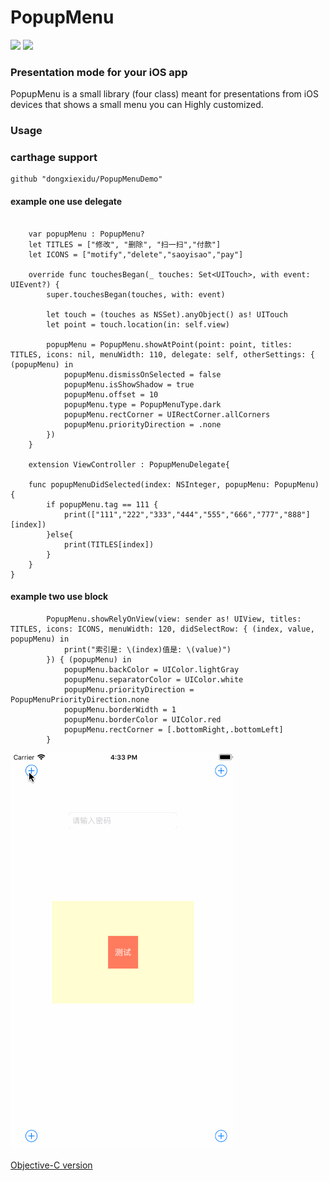 # PopupMenu

![](https://img.shields.io/travis/USER/REPO.svg) ![](https://img.shields.io/github/license/mashape/apistatus.svg)

### Presentation mode for your iOS app

PopupMenu is a small library (four class) meant for presentations from iOS devices that shows a small menu you can Highly customized.


### Usage

### carthage support
```Objective
github "dongxiexidu/PopupMenuDemo"
```

#### example one use delegate
```objc

    var popupMenu : PopupMenu?
    let TITLES = ["修改", "删除", "扫一扫","付款"]
    let ICONS = ["motify","delete","saoyisao","pay"]

    override func touchesBegan(_ touches: Set<UITouch>, with event: UIEvent?) {
        super.touchesBegan(touches, with: event)
        
        let touch = (touches as NSSet).anyObject() as! UITouch
        let point = touch.location(in: self.view)
        
        popupMenu = PopupMenu.showAtPoint(point: point, titles: TITLES, icons: nil, menuWidth: 110, delegate: self, otherSettings: { (popupMenu) in
            popupMenu.dismissOnSelected = false
            popupMenu.isShowShadow = true
            popupMenu.offset = 10
            popupMenu.type = PopupMenuType.dark
            popupMenu.rectCorner = UIRectCorner.allCorners
            popupMenu.priorityDirection = .none
        })
    }
    
    extension ViewController : PopupMenuDelegate{
    
    func popupMenuDidSelected(index: NSInteger, popupMenu: PopupMenu) {
        if popupMenu.tag == 111 {
            print(["111","222","333","444","555","666","777","888"][index])
        }else{
            print(TITLES[index])
        }
    }
}
```

#### example two use block

```objc
        PopupMenu.showRelyOnView(view: sender as! UIView, titles: TITLES, icons: ICONS, menuWidth: 120, didSelectRow: { (index, value, popupMenu) in
            print("索引是: \(index)值是: \(value)")
        }) { (popupMenu) in
            popupMenu.backColor = UIColor.lightGray
            popupMenu.separatorColor = UIColor.white
            popupMenu.priorityDirection = PopupMenuPriorityDirection.none
            popupMenu.borderWidth = 1
            popupMenu.borderColor = UIColor.red
            popupMenu.rectCorner = [.bottomRight,.bottomLeft]
        }
```

![效果图](https://github.com/dongxiexidu/PopupMenuDemo/blob/master/screenDemo.gif)

[Objective-C version](https://github.com/lyb5834/YBPopupMenu)
